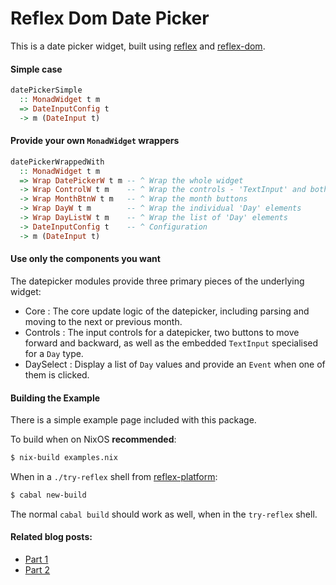 # Reflex Dom Date Picker

This is a date picker widget, built using [reflex](https://github.com/reflex-frp/reflex) and [reflex-dom](https://github.com/reflex-frp/reflex-dom).

#### Simple case
```haskell
datePickerSimple
  :: MonadWidget t m
  => DateInputConfig t
  -> m (DateInput t)
```

#### Provide your own ``MonadWidget`` wrappers
```haskell
datePickerWrappedWith
  :: MonadWidget t m
  => Wrap DatePickerW t m -- ^ Wrap the whole widget
  -> Wrap ControlW t m    -- ^ Wrap the controls - 'TextInput' and both buttons
  -> Wrap MonthBtnW t m   -- ^ Wrap the month buttons
  -> Wrap DayW t m        -- ^ Wrap the individual 'Day' elements
  -> Wrap DayListW t m    -- ^ Wrap the list of 'Day' elements
  -> DateInputConfig t    -- ^ Configuration
  -> m (DateInput t)
```

#### Use only the components you want

The datepicker modules provide three primary pieces of the underlying widget:
- Core : The core update logic of the datepicker, including parsing and moving to the next or previous month.
- Controls : The input controls for a datepicker, two buttons to move forward and backward, as well as the embedded ``TextInput`` specialised for a ``Day`` type.
- DaySelect : Display a list of ``Day`` values and provide an ``Event`` when one of them is clicked.

#### Building the Example

There is a simple example page included with this package.

To build when on NixOS **recommended**:
```bash
$ nix-build examples.nix
```

When in a ``./try-reflex`` shell from [reflex-platform](https://github.com/reflex-frp/reflex-platform):
```bash
$ cabal new-build
```

The normal ``cabal build`` should work as well, when in the ``try-reflex`` shell.

#### Related blog posts:

- [Part 1](https://blog.qfpl.io/posts/reflex/widget/growing-a-date-picker-1/)
- [Part 2](https://blog.qfpl.io/posts/reflex/widget/growing-a-date-picker-2/)
